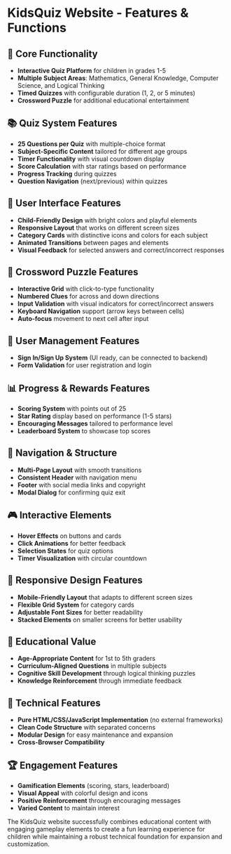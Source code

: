 # KidsQuiz Website - Features & Functions

## 🎯 Core Functionality
- **Interactive Quiz Platform** for children in grades 1-5
- **Multiple Subject Areas**: Mathematics, General Knowledge, Computer Science, and Logical Thinking
- **Timed Quizzes** with configurable duration (1, 2, or 5 minutes)
- **Crossword Puzzle** for additional educational entertainment

## 📚 Quiz System Features
- **25 Questions per Quiz** with multiple-choice format
- **Subject-Specific Content** tailored for different age groups
- **Timer Functionality** with visual countdown display
- **Score Calculation** with star ratings based on performance
- **Progress Tracking** during quizzes
- **Question Navigation** (next/previous) within quizzes

## 🎨 User Interface Features
- **Child-Friendly Design** with bright colors and playful elements
- **Responsive Layout** that works on different screen sizes
- **Category Cards** with distinctive icons and colors for each subject
- **Animated Transitions** between pages and elements
- **Visual Feedback** for selected answers and correct/incorrect responses

## 🧩 Crossword Puzzle Features
- **Interactive Grid** with click-to-type functionality
- **Numbered Clues** for across and down directions
- **Input Validation** with visual indicators for correct/incorrect answers
- **Keyboard Navigation** support (arrow keys between cells)
- **Auto-focus** movement to next cell after input

## 🔐 User Management Features
- **Sign In/Sign Up System** (UI ready, can be connected to backend)
- **Form Validation** for user registration and login

## 📊 Progress & Rewards Features
- **Scoring System** with points out of 25
- **Star Rating** display based on performance (1-5 stars)
- **Encouraging Messages** tailored to performance level
- **Leaderboard System** to showcase top scores

## 🧭 Navigation & Structure
- **Multi-Page Layout** with smooth transitions
- **Consistent Header** with navigation menu
- **Footer** with social media links and copyright
- **Modal Dialog** for confirming quiz exit

## 🎮 Interactive Elements
- **Hover Effects** on buttons and cards
- **Click Animations** for better feedback
- **Selection States** for quiz options
- **Timer Visualization** with circular countdown

## 📱 Responsive Design Features
- **Mobile-Friendly Layout** that adapts to different screen sizes
- **Flexible Grid System** for category cards
- **Adjustable Font Sizes** for better readability
- **Stacked Elements** on smaller screens for better usability

## 🎯 Educational Value
- **Age-Appropriate Content** for 1st to 5th graders
- **Curriculum-Aligned Questions** in multiple subjects
- **Cognitive Skill Development** through logical thinking puzzles
- **Knowledge Reinforcement** through immediate feedback

## 🔧 Technical Features
- **Pure HTML/CSS/JavaScript Implementation** (no external frameworks)
- **Clean Code Structure** with separated concerns
- **Modular Design** for easy maintenance and expansion
- **Cross-Browser Compatibility**

## 🏆 Engagement Features
- **Gamification Elements** (scoring, stars, leaderboard)
- **Visual Appeal** with colorful design and icons
- **Positive Reinforcement** through encouraging messages
- **Varied Content** to maintain interest

The KidsQuiz website successfully combines educational content with engaging gameplay elements to create a fun learning experience for children while maintaining a robust technical foundation for expansion and customization.
